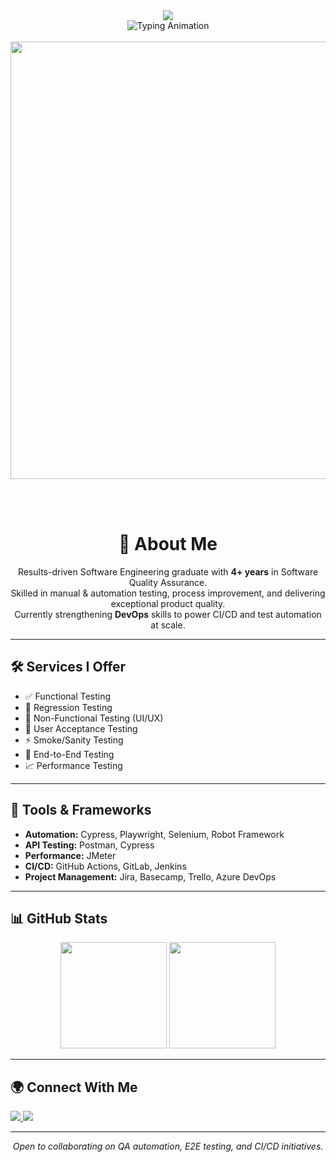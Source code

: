 <div align="center">
  <img src="https://capsule-render.vercel.app/api?type=waving&color=0:FF6B6B,50:4ECDC4,100:45B7D1&height=300&section=header&text=Welcome%20to%20My%20GitHub!&fontSize=60&fontColor=ffffff&animation=fadeIn&fontAlignY=38&desc=QA%20Lead%20Engineer%20%7C%20Manual%20%2B%20Automation%20Tester&descAlignY=54&descAlign=79" />
</div>

<div align="center">
  <img src="https://readme-typing-svg.herokuapp.com?font=JetBrains+Mono&weight=600&size=28&duration=3000&pause=1000&color=4ECDC4&center=true&vCenter=true&width=800&height=70&lines=Hey+there!+👋+I'm+M+Abbas+Khan;QA+Lead+Engineer+%7C+Manual+%2B+Automation;From+Islamabad%2C+Pakistan+🇵🇰;Passionate+About+Quality+Engineering;Currently+Exploring+DevOps+🚀" alt="Typing Animation" />
</div>

<br>

<div align="center">
  <img src="https://user-images.githubusercontent.com/74038190/212284100-561aa473-3905-4a80-b561-0d28506553ee.gif" width="700">
</div>

<br><br>

# <div align="center">🚀 About Me</div>

<p align="center">
  Results-driven Software Engineering graduate with <b>4+ years</b> in Software Quality Assurance.<br>
  Skilled in manual & automation testing, process improvement, and delivering exceptional product quality.<br>
  Currently strengthening <b>DevOps</b> skills to power CI/CD and test automation at scale.
</p>

---

## 🛠️ Services I Offer

- ✅ Functional Testing  
- 🔁 Regression Testing  
- 🎨 Non-Functional Testing (UI/UX)  
- 👥 User Acceptance Testing  
- ⚡ Smoke/Sanity Testing  
- 🔗 End-to-End Testing  
- 📈 Performance Testing  

---

## 🔧 Tools & Frameworks

- **Automation:** Cypress, Playwright, Selenium, Robot Framework  
- **API Testing:** Postman, Cypress  
- **Performance:** JMeter  
- **CI/CD:** GitHub Actions, GitLab, Jenkins  
- **Project Management:** Jira, Basecamp, Trello, Azure DevOps  

---

## 📊 GitHub Stats

<div align="center">
  <img src="https://github-readme-stats.vercel.app/api?username=Ak-mohmnd&show_icons=true&theme=tokyonight&hide_border=true" height="170" />
  <img src="https://github-readme-stats.vercel.app/api/top-langs/?username=Ak-mohmnd&layout=compact&theme=tokyonight&hide_border=true" height="170" />
</div>

---

## 🌍 Connect With Me

<p align="left">
  <a href="https://www.linkedin.com/in/akmohmnd1" target="_blank">
    <img src="https://img.shields.io/badge/LinkedIn-0077B5?style=for-the-badge&logo=linkedin&logoColor=white"/>
  </a>
  <!-- Replace with your real email if you want -->
  <a href="mailto:your-email@example.com" target="_blank">
    <img src="https://img.shields.io/badge/Email-D14836?style=for-the-badge&logo=gmail&logoColor=white"/>
  </a>
</p>

---

<div align="center">
  <i>Open to collaborating on QA automation, E2E testing, and CI/CD initiatives.</i>
</div>
